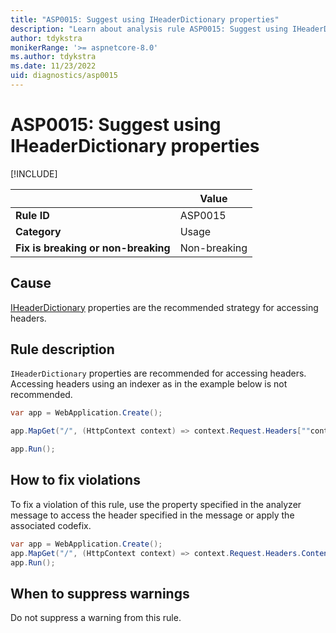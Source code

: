 ```yaml
---
title: "ASP0015: Suggest using IHeaderDictionary properties"
description: "Learn about analysis rule ASP0015: Suggest using IHeaderDictionary properties"
author: tdykstra
monikerRange: '>= aspnetcore-8.0'
ms.author: tdykstra
ms.date: 11/23/2022
uid: diagnostics/asp0015
---
```

# ASP0015: Suggest using IHeaderDictionary properties

[!INCLUDE[](~/includes/not-latest-version.md)]

| | Value |
|-|-|
| **Rule ID** |ASP0015|
| **Category** |Usage|
| **Fix is breaking or non-breaking** |Non-breaking|

## Cause

[IHeaderDictionary](xref:System.Collections.IDictionary) properties are the recommended strategy for accessing headers.

## Rule description

`IHeaderDictionary` properties are recommended for accessing headers. Accessing headers using an indexer as in the example below is not recommended.

```csharp
var app = WebApplication.Create();

app.MapGet("/", (HttpContext context) => context.Request.Headers[""content-type""]);

app.Run();
```

## How to fix violations

To fix a violation of this rule, use the property specified in the analyzer message to access the header specified in the message or apply the associated codefix.

```csharp
var app = WebApplication.Create();
app.MapGet("/", (HttpContext context) => context.Request.Headers.ContentType);
app.Run();
```

## When to suppress warnings

Do not suppress a warning from this rule.
